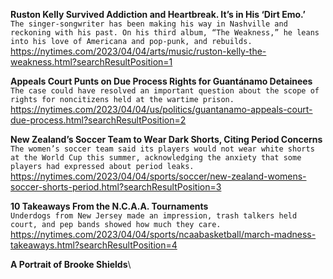 **Ruston Kelly Survived Addiction and Heartbreak. It’s in His ‘Dirt Emo.’**\
`The singer-songwriter has been making his way in Nashville and reckoning with his past. On his third album, “The Weakness,” he leans into his love of Americana and pop-punk, and rebuilds.`\
https://nytimes.com/2023/04/04/arts/music/ruston-kelly-the-weakness.html?searchResultPosition=1

**Appeals Court Punts on Due Process Rights for Guantánamo Detainees**\
`The case could have resolved an important question about the scope of rights for noncitizens held at the wartime prison.`\
https://nytimes.com/2023/04/04/us/politics/guantanamo-appeals-court-due-process.html?searchResultPosition=2

**New Zealand’s Soccer Team to Wear Dark Shorts, Citing Period Concerns**\
`The women’s soccer team said its players would not wear white shorts at the World Cup this summer, acknowledging the anxiety that some players had expressed about period leaks.`\
https://nytimes.com/2023/04/04/sports/soccer/new-zealand-womens-soccer-shorts-period.html?searchResultPosition=3

**10 Takeaways From the N.C.A.A. Tournaments**\
`Underdogs from New Jersey made an impression, trash talkers held court, and pep bands showed how much they care.`\
https://nytimes.com/2023/04/04/sports/ncaabasketball/march-madness-takeaways.html?searchResultPosition=4

**A Portrait of Brooke Shields**\
